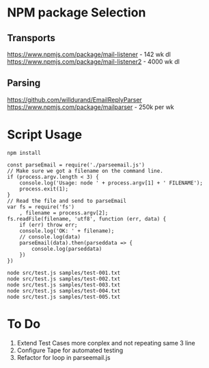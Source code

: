 # NPM package Selection

## Transports
https://www.npmjs.com/package/mail-listener - 142 wk dl
https://www.npmjs.com/package/mail-listener2 - 4000 wk dl

## Parsing
https://github.com/willdurand/EmailReplyParser
https://www.npmjs.com/package/mailparser - 250k per wk


# Script Usage

```
npm install
``` 


```
const parseEmail = require('./parseemail.js')
// Make sure we got a filename on the command line.
if (process.argv.length < 3) {
    console.log('Usage: node ' + process.argv[1] + ' FILENAME');
    process.exit(1);
}
// Read the file and send to parseEmail
var fs = require('fs')
    , filename = process.argv[2];
fs.readFile(filename, 'utf8', function (err, data) {
    if (err) throw err;
    console.log('OK: ' + filename);
    // console.log(data)
    parseEmail(data).then(parseddata => {
        console.log(parseddata)
    })
})
```

```
node src/test.js samples/test-001.txt
node src/test.js samples/test-002.txt
node src/test.js samples/test-003.txt
node src/test.js samples/test-004.txt
node src/test.js samples/test-005.txt
```

# To Do

1. Extend Test Cases more conplex and not repeating same 3 line
2. Configure Tape for automated testing
3. Refactor for loop in parseemail.js

